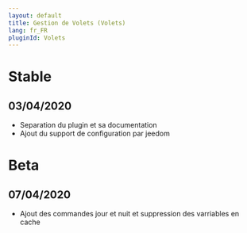 ```yaml
---
layout: default
title: Gestion de Volets (Volets)
lang: fr_FR
pluginId: Volets
---
```


# Stable

## 03/04/2020

* Separation du plugin et sa documentation
* Ajout du support de configuration par jeedom

# Beta

## 07/04/2020

* Ajout des commandes jour et nuit et suppression des varriables en cache
